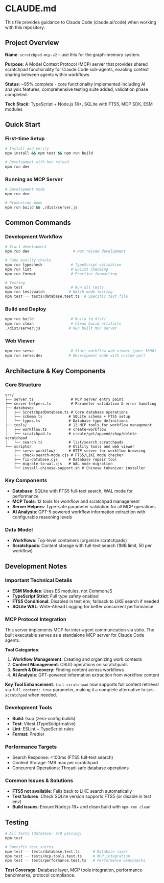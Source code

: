 # CLAUDE.md

This file provides guidance to Claude Code (claude.ai/code) when working with this repository.

## Project Overview

**Name**: `scratchpad-mcp-v2` - use this for the graph-memory system.

**Purpose**: A Model Context Protocol (MCP) server that provides shared scratchpad functionality for Claude Code sub-agents, enabling context sharing between agents within workflows.

**Status**: ~95% complete - core functionality implemented including AI analysis features, comprehensive testing suite added, validation phase completed.

**Tech Stack**: TypeScript + Node.js 18+, SQLite with FTS5, MCP SDK, ESM modules

## Quick Start

### First-time Setup

```bash
# Install and verify
npm install && npm test && npm run build

# Development with hot reload
npm run dev
```

### Running as MCP Server

```bash
# Development mode
npm run dev

# Production mode
npm run build && ./dist/server.js
```

## Common Commands

### Development Workflow

```bash
# Start development
npm run dev                    # Hot reload development

# Code quality checks
npm run typecheck             # TypeScript validation
npm run lint                  # ESLint checking
npm run format                # Prettier formatting

# Testing
npm test                      # Run all tests
npm run test:watch           # Watch mode testing
npm test -- tests/database.test.ts  # Specific test file
```

### Build and Deploy

```bash
npm run build                 # Build to dist/
npm run clean                 # Clean build artifacts
./dist/server.js             # Run built MCP server
```

### Web Viewer

```bash
npm run serve                 # Start workflow web viewer (port 3000)
npm run serve:dev            # Development mode with custom port
```

## Architecture & Key Components

### Core Structure

```
src/
├── server.ts                 # MCP server entry point
├── server-helpers.ts         # Parameter validation & error handling
├── database/
│   ├── ScratchpadDatabase.ts # Core database operations
│   ├── schema.ts            # SQLite schema + FTS5 setup
│   └── types.ts             # Database type definitions
├── tools/                   # 12 MCP tools for workflow management
│   ├── workflow.ts          # create-workflow
│   ├── scratchpad.ts        # create/get/append/chop/delete scratchpad
│   └── search.ts            # list/search scratchpads
└── scripts/                 # Utility tools and web viewer
    ├── serve-workflow/      # HTTP server for workflow browsing
    ├── check-search-mode.cjs # FTS5/LIKE mode checker
    ├── fix-database.cjs     # Database repair tool
    ├── migrate-to-wal.cjs   # WAL mode migration
    └── install-chinese-support.sh # Chinese tokenizer installer
```

### Key Components

- **Database**: SQLite with FTS5 full-text search, WAL mode for performance
- **MCP Tools**: 12 tools for workflow and scratchpad management
- **Server Helpers**: Type-safe parameter validation for all MCP operations
- **AI Analysis**: GPT-5 powered workflow information extraction with configurable reasoning levels

### Data Model

- **Workflows**: Top-level containers (organize scratchpads)
- **Scratchpads**: Content storage with full-text search (1MB limit, 50 per workflow)

## Development Notes

### Important Technical Details

- **ESM Modules**: Uses ES modules, not CommonJS
- **TypeScript Strict**: Full type safety enabled
- **FTS5 Conditional**: Disabled in test env, fallback to LIKE search if needed
- **SQLite WAL**: Write-Ahead Logging for better concurrent performance

### MCP Protocol Integration

This server implements MCP for inter-agent communication via stdio. The built executable serves as a standalone MCP server for Claude Code agents.

**Tool Categories**:

1. **Workflow Management**: Creating and organizing work contexts
2. **Content Management**: CRUD operations on scratchpads
3. **Search & Discovery**: Finding content across workflows
4. **AI Analysis**: GPT-powered information extraction from workflow content

**Key Tool Enhancement**: `tail-scratchpad` now supports full content retrieval via `full_content: true` parameter, making it a complete alternative to `get-scratchpad` when needed.

### Development Tools

- **Build**: tsup (zero-config builds)
- **Test**: Vitest (TypeScript-native)
- **Lint**: ESLint + TypeScript rules
- **Format**: Prettier

### Performance Targets

- Search Response: <100ms (FTS5 full-text search)
- Content Storage: 1MB max per scratchpad
- Concurrent Operations: Thread-safe database operations

### Common Issues & Solutions

- **FTS5 not available**: Falls back to LIKE search automatically
- **Test failures**: Check SQLite version supports FTS5 (or disable in test env)
- **Build issues**: Ensure Node.js 18+ and clean build with `npm run clean`

## Testing

```bash
# All tests (database: 9/9 passing)
npm test

# Specific test suites
npm test -- tests/database.test.ts      # Database layer
npm test -- tests/mcp-tools.test.ts     # MCP integration
npm test -- tests/performance.test.ts   # Performance benchmarks
```

**Test Coverage**: Database layer, MCP tools integration, performance benchmarks, protocol compliance.
